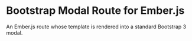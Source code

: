 # Bootstrap Modal Route for Ember.js

An Ember.js route whose template is rendered into a standard Bootstrap 3 modal.